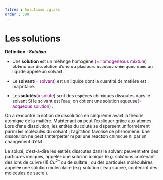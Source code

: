 ```yaml
---
Titres : Solutions :glass:
order : 500
---
```


# Les solutions

<div class="leftbar">

**Définition : *Solution***

- Une **solution** est un mélange homogène
  <span style="color: purple">(= homogeneous mixture</span>) obtenu par
  dissolution d’une ou plusieurs espèces chimiques dans un liquide
  appelé un solvant.

- Le **solvant**<span style="color: purple">(= solvent</span>) est un
  liquide dont la quantité de matière est majoritaire.

- Les **solutés**<span style="color: purple">(= solute</span>) sont des
  espèces chimiques dissoutes dans le solvant Si le solvant est l’eau,
  on obtient une solution aqueuse<span style="color: purple">(= acqueous
  solution</span>) .

</div>

On a rencontré la notion de dissolution en cinquième avant la théorie
atomique de la matière. Maintenant on peut l’expliquer grâce aux atomes.
Lors d’une dissolution, les entités du soluté se dispersent uniformément
parmi les molécules du solvant ; l’agitation favorise ce phénomène. Une
dissolution ne peut s’interpréter ni par une réaction chimique ni par un
changement d’état.

Le soluté, c’est-à-dire les entités dissoutes dans le solvant peuvent
être des particules ioniques, appelée une solution ionique (e.g.
solutions contenant des ions de cuivre (II) $`Cu^{2+}`$ ou de sulfate ,
ou des particules moléculaires, appelée une solution moléculaire (e.g.
solution d’eau sucrée, contenant des molécules de sucre ).


